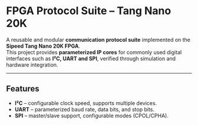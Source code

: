 # FPGA Protocol Suite – Tang Nano 20K

A reusable and modular **communication protocol suite** implemented on the **Sipeed Tang Nano 20K FPGA**.  
This project provides **parameterized IP cores** for commonly used digital interfaces such as **I²C, UART and SPI**, verified through simulation and hardware integration.

---

## Features
- **I²C** – configurable clock speed, supports multiple devices.  
- **UART** – parameterized baud rate, data bits, and stop bits.  
- **SPI** – master/slave support, configurable modes (CPOL/CPHA).  

